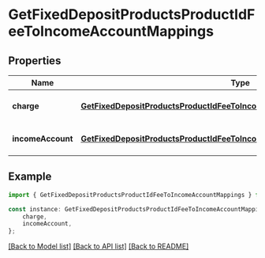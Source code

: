 # GetFixedDepositProductsProductIdFeeToIncomeAccountMappings


## Properties

Name | Type | Description | Notes
------------ | ------------- | ------------- | -------------
**charge** | [**GetFixedDepositProductsProductIdFeeToIncomeAccountMappingsCharge**](GetFixedDepositProductsProductIdFeeToIncomeAccountMappingsCharge.md) |  | [optional] [default to undefined]
**incomeAccount** | [**GetFixedDepositProductsProductIdFeeToIncomeAccountMappingsIncomeAccount**](GetFixedDepositProductsProductIdFeeToIncomeAccountMappingsIncomeAccount.md) |  | [optional] [default to undefined]

## Example

```typescript
import { GetFixedDepositProductsProductIdFeeToIncomeAccountMappings } from 'fineract-typescript-client';

const instance: GetFixedDepositProductsProductIdFeeToIncomeAccountMappings = {
    charge,
    incomeAccount,
};
```

[[Back to Model list]](../README.md#documentation-for-models) [[Back to API list]](../README.md#documentation-for-api-endpoints) [[Back to README]](../README.md)
